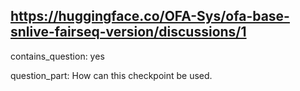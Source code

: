 ## https://huggingface.co/OFA-Sys/ofa-base-snlive-fairseq-version/discussions/1

contains_question: yes

question_part: How can this checkpoint be used.